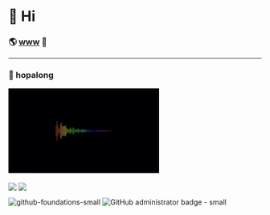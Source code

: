 # 👋 Hi

### 🌎 [www](https://linktree.aklein.pro/) 🌲
<hr>

### 🍄 hopalong
<a href="https://v.aklein.studio" target="_blank"><img src="/img/audio%20level.gif" alt="custom hopalong visualizer" title="Custom Hopalong Visualizer" height="169" width="300" /></a> &nbsp;

<p>
    <img align="center" height="180em" src="https://github-readme-stats.vercel.app/api?username=variablenix&count_private=true&count_private=true&show_icons=true&theme=tokyonight" />
    <img align="center" height="180em" src="https://github-readme-stats.vercel.app/api/top-langs/?username=variablenix&count_private=true&theme=tokyonight&layout=compact" />
</p>

<!---
variablenix/variablenix is a ✨ special ✨ repository because its `README.md` (this file) appears on your GitHub profile.
You can click the Preview link to take a look at your changes.
--->

![github-foundations-small](https://github.com/variablenix/variablenix/assets/472631/3ee2fe1b-6a43-4533-93ac-41dad07cc937)
![GitHub administrator badge - small](https://github.com/variablenix/variablenix/assets/472631/762b398e-b954-47e6-9a77-9ee6478edc61)
